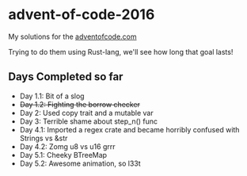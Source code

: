 # advent-of-code-2016

My solutions for the [adventofcode.com](http://adventofcode.com/2016)

Trying to do them using Rust-lang, we'll see how long that goal lasts!

## Days Completed so far
* Day 1.1: Bit of a slog
* ~~Day 1.2: Fighting the borrow checker~~ 
* Day 2: Used copy trait and a mutable var
* Day 3: Terrible shame about step_n() func
* Day 4.1: Imported a regex crate and became horribly confused with Strings vs &str
* Day 4.2: Zomg u8 vs u16 grrr
* Day 5.1: Cheeky BTreeMap
* Day 5.2: Awesome animation, so l33t